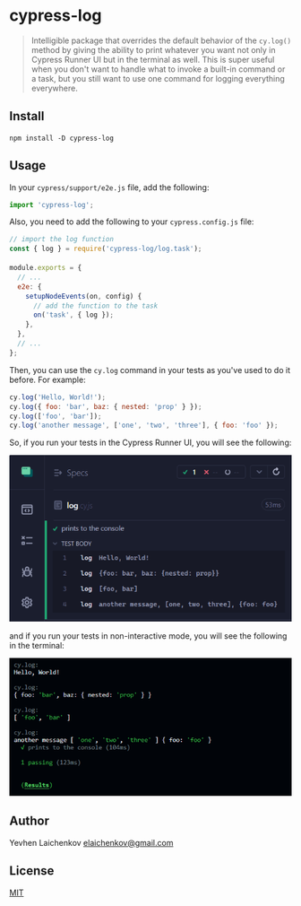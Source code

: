 # cypress-log

> Intelligible package that overrides the default behavior of the `cy.log()` method by giving the ability to print whatever you want not only in Cypress Runner UI but in the terminal as well. This is super useful when you don't want to handle what to invoke a built-in command or a task, but you still want to use one command for logging everything everywhere.

## Install

```shell
npm install -D cypress-log
```

## Usage

In your `cypress/support/e2e.js` file, add the following:

```js
import 'cypress-log';
```

Also, you need to add the following to your `cypress.config.js` file:

```js
// import the log function
const { log } = require('cypress-log/log.task');

module.exports = {
  // ...
  e2e: {
    setupNodeEvents(on, config) {
      // add the function to the task
      on('task', { log });
    },
  },
  // ...
};
```

Then, you can use the `cy.log` command in your tests as you've used to do it before. For example:

```js
cy.log('Hello, World!');
cy.log({ foo: 'bar', baz: { nested: 'prop' } });
cy.log(['foo', 'bar']);
cy.log('another message', ['one', 'two', 'three'], { foo: 'foo' });
```

So, if you run your tests in the Cypress Runner UI, you will see the following:

![ui](./assets/ui.png)

and if you run your tests in non-interactive mode, you will see the following in the terminal:

![terminal](./assets/terminal.png)

## Author

Yevhen Laichenkov <elaichenkov@gmail.com>

## License

[MIT](./LICENSE)
